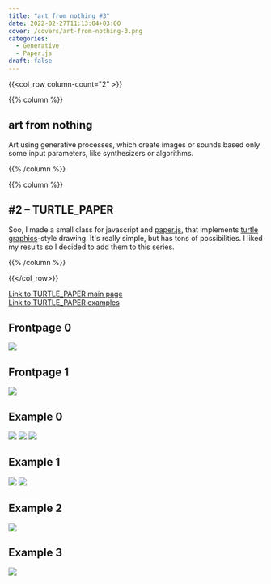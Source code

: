 ```yaml
---
title: "art from nothing #3"
date: 2022-02-27T11:13:04+03:00
cover: /covers/art-from-nothing-3.png
categories:
  - Generative
  - Paper.js
draft: false
---
```


{{<col_row column-count="2" >}}

{{% column %}}

## art from nothing
Art using generative processes, which create images or sounds based only some input parameters, like synthesizers or algorithms.

{{% /column %}}


{{% column %}}

## #2 – TURTLE_PAPER

Soo, I made a small class for javascript and [paper.js](https://paperjs.org/about/), that implements [turtle graphics](https://en.wikipedia.org/wiki/Turtle_graphics)-style drawing. It's really simple, but has tons of possibilities. I liked my results so I decided to add them to this series.

{{% /column %}}

{{</col_row>}}

[Link to TURTLE_PAPER main page](https://einohr.codeberg.page/TURTLE_PAPER/)  
[Link to TURTLE_PAPER examples](https://einohr.codeberg.page/TURTLE_PAPER/examples/)

## Frontpage 0
![](frontpage-0-0.png)

## Frontpage 1
![](frontpage-1-0.png)

## Example 0
![](example-0-0.png)
![](example-0-1.png)
![](example-0-2.png)

## Example 1
![](example-1-0.png)
![](example-1-1.png)

## Example 2
![](example-2-0.png)

## Example 3
![](example-3-0.png)